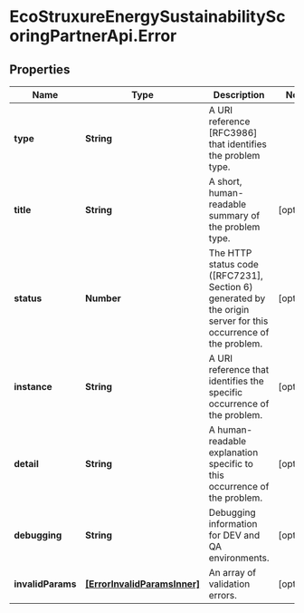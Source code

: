 # EcoStruxureEnergySustainabilityScoringPartnerApi.Error

## Properties

Name | Type | Description | Notes
------------ | ------------- | ------------- | -------------
**type** | **String** | A URI reference [RFC3986] that identifies the problem type. | 
**title** | **String** | A short, human-readable summary of the problem type. | [optional] 
**status** | **Number** | The HTTP status code ([RFC7231], Section 6) generated by the origin server for this occurrence of the problem. | [optional] 
**instance** | **String** | A URI reference that identifies the specific occurrence of the problem. | [optional] 
**detail** | **String** | A human-readable explanation specific to this occurrence of the problem. | [optional] 
**debugging** | **String** | Debugging information for DEV and QA environments. | [optional] 
**invalidParams** | [**[ErrorInvalidParamsInner]**](ErrorInvalidParamsInner.md) | An array of validation errors. | [optional] 


